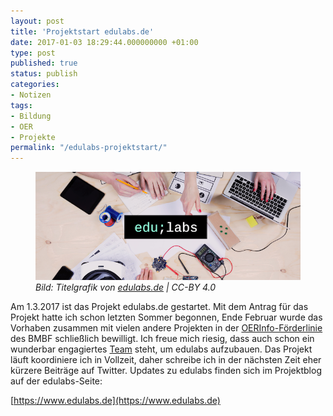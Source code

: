 ```yaml
---
layout: post
title: 'Projektstart edulabs.de'
date: 2017-01-03 18:29:44.000000000 +01:00
type: post
published: true
status: publish
categories:
- Notizen
tags:
- Bildung
- OER
- Projekte
permalink: "/edulabs-projektstart/"
---
```


<figure>
    <img src="assets/img/2017_edulabs_title_img.png" />
    <figcaption>
    <em>Bild: Titelgrafik von <a href="https://www.edulabs.de">edulabs.de</a> | CC-BY 4.0</em>
    </figcaption>
</figure>

Am 1.3.2017 ist das Projekt edulabs.de gestartet. Mit dem Antrag für das Projekt hatte ich schon letzten Sommer begonnen, Ende Februar wurde das Vorhaben zusammen mit vielen andere Projekten in der [OERInfo-Förderlinie](https://www.bmbf.de/foerderungen/bekanntmachung-1132.html) des BMBF schließlich bewilligt. Ich freue mich riesig, dass auch schon ein wunderbar engagiertes [Team](https://edulabs.de/about/) steht, um edulabs aufzubauen. Das Projekt läuft koordiniere ich in Vollzeit, daher schreibe ich in der nächsten Zeit eher kürzere Beiträge auf Twitter. Updates zu edulabs finden sich im Projektblog auf der edulabs-Seite:

[https://www.edulabs.de](https://www.edulabs.de)
